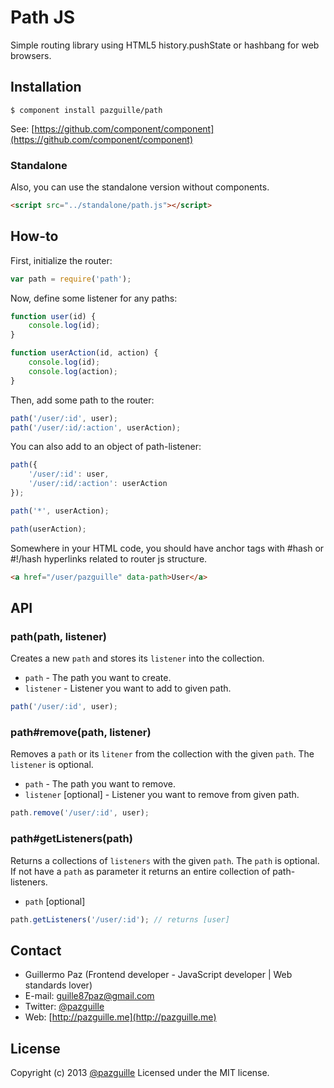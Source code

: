 # Path JS

Simple routing library using HTML5 history.pushState or hashbang for web browsers.

## Installation

	$ component install pazguille/path

See: [https://github.com/component/component](https://github.com/component/component)

### Standalone
Also, you can use the standalone version without components.
```html
<script src="../standalone/path.js"></script>
```
## How-to

First, initialize the router:
```js
var path = require('path');
```

Now, define some listener for any paths:
```js
function user(id) {
    console.log(id);
}

function userAction(id, action) {
    console.log(id);
    console.log(action);
}
```

Then, add some path to the router:
```js
path('/user/:id', user);
path('/user/:id/:action', userAction);
```

You can also add to an object of path-listener:
```js
path({
    '/user/:id': user,
    '/user/:id/:action': userAction
});
```

```js
path('*', userAction);
```
```js
path(userAction);
```

Somewhere in your HTML code, you should have anchor tags with #hash or #!/hash hyperlinks related to router js structure.
```html
<a href="/user/pazguille" data-path>User</a>
```

## API

### path(path, listener)
Creates a new `path` and stores its `listener` into the collection.
- `path` - The path you want to create.
- `listener` - Listener you want to add to given path.

```js
path('/user/:id', user);
```

### path#remove(path, listener)
Removes a `path` or its `litener` from the collection with the given `path`. The `listener` is optional.
- `path` - The path you want to remove.
- `listener` [optional] - Listener you want to remove from given path.

```js
path.remove('/user/:id', user);
```

### path#getListeners(path)
Returns a collections of `listeners` with the given `path`. The `path` is optional. If not have a `path` as parameter it returns an entire collection of path-listeners.
- `path` [optional]

```js
path.getListeners('/user/:id'); // returns [user]
```

## Contact
- Guillermo Paz (Frontend developer - JavaScript developer | Web standards lover)
- E-mail: [guille87paz@gmail.com](mailto:guille87paz@gmail.com)
- Twitter: [@pazguille](http://twitter.com/pazguille)
- Web: [http://pazguille.me](http://pazguille.me)


## License
Copyright (c) 2013 [@pazguille](http://twitter.com/pazguille) Licensed under the MIT license.
